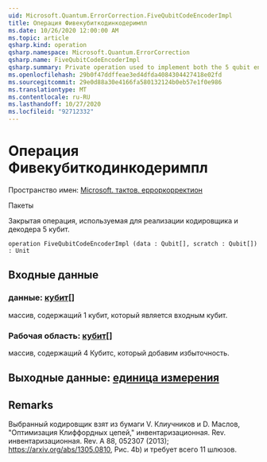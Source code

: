 ```yaml
---
uid: Microsoft.Quantum.ErrorCorrection.FiveQubitCodeEncoderImpl
title: Операция Фивекубиткодинкодеримпл
ms.date: 10/26/2020 12:00:00 AM
ms.topic: article
qsharp.kind: operation
qsharp.namespace: Microsoft.Quantum.ErrorCorrection
qsharp.name: FiveQubitCodeEncoderImpl
qsharp.summary: Private operation used to implement both the 5 qubit encoder and decoder.
ms.openlocfilehash: 29b0f47ddffeae3ed4dfda4084304427418e02fd
ms.sourcegitcommit: 29e0d88a30e4166fa580132124b0eb57e1f0e986
ms.translationtype: MT
ms.contentlocale: ru-RU
ms.lasthandoff: 10/27/2020
ms.locfileid: "92712332"
---
```

# <a name="fivequbitcodeencoderimpl-operation"></a>Операция Фивекубиткодинкодеримпл

Пространство имен: [Microsoft. тактов. ерроркорректион](xref:Microsoft.Quantum.ErrorCorrection)

Пакеты [](https://nuget.org/packages/)


Закрытая операция, используемая для реализации кодировщика и декодера 5 кубит.

```qsharp
operation FiveQubitCodeEncoderImpl (data : Qubit[], scratch : Qubit[]) : Unit
```


## <a name="input"></a>Входные данные

### <a name="data--qubit"></a>данные: [кубит](xref:microsoft.quantum.lang-ref.qubit)[]

массив, содержащий 1 кубит, который является входным кубит.


### <a name="scratch--qubit"></a>Рабочая область: [кубит](xref:microsoft.quantum.lang-ref.qubit)[]

массив, содержащий 4 Кубитс, который добавим избыточность.



## <a name="output--unit"></a>Выходные данные: [единица измерения](xref:microsoft.quantum.lang-ref.unit)



## <a name="remarks"></a>Remarks

Выбранный кодировщик взят из бумаги V. Клиучников и D. Маслов, "Оптимизация Клиффордных цепей," инвентаризационная. Rev. инвентаризационная. Rev. A 88, 052307 (2013); https://arxiv.org/abs/1305.0810, Рис. 4b) и требует всего 11 шлюзов.